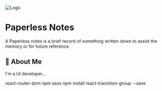 ![Logo](https://dev-to-uploads.s3.amazonaws.com/uploads/articles/th5xamgrr6se0x5ro4g6.png)

# Paperless Notes

A Paperless notes is a brief record of something written down to assist the memory or for future reference.

## 🚀 About Me

I'm a UI developer...

react-router-dom
npm sass
npm install react-transition-group --save
